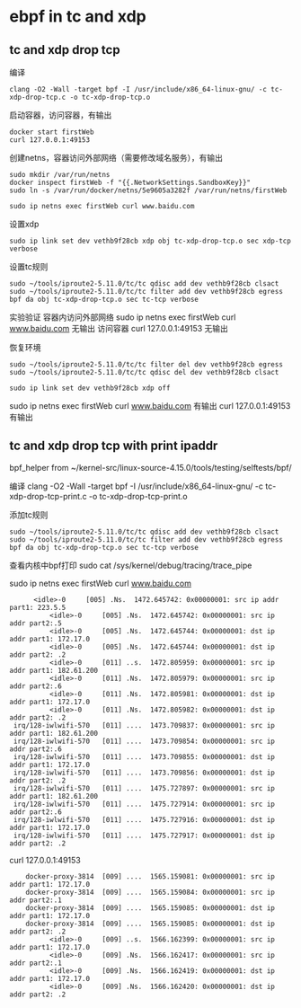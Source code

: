 # ebpf in tc and xdp

## tc and xdp drop tcp
编译
```
clang -O2 -Wall -target bpf -I /usr/include/x86_64-linux-gnu/ -c tc-xdp-drop-tcp.c -o tc-xdp-drop-tcp.o
```

启动容器，访问容器，有输出
```
docker start firstWeb
curl 127.0.0.1:49153
```

创建netns，容器访问外部网络（需要修改域名服务），有输出
```
sudo mkdir /var/run/netns
docker inspect firstWeb -f "{{.NetworkSettings.SandboxKey}}"
sudo ln -s /var/run/docker/netns/5e9605a3282f /var/run/netns/firstWeb

sudo ip netns exec firstWeb curl www.baidu.com
```

设置xdp
```
sudo ip link set dev vethb9f28cb xdp obj tc-xdp-drop-tcp.o sec xdp-tcp verbose
```

设置tc规则
```
sudo ~/tools/iproute2-5.11.0/tc/tc qdisc add dev vethb9f28cb clsact
sudo ~/tools/iproute2-5.11.0/tc/tc filter add dev vethb9f28cb egress bpf da obj tc-xdp-drop-tcp.o sec tc-tcp verbose
```

实验验证
容器内访问外部网络
sudo ip netns exec firstWeb curl www.baidu.com   无输出
访问容器
curl 127.0.0.1:49153     无输出

恢复环境
```
sudo ~/tools/iproute2-5.11.0/tc/tc filter del dev vethb9f28cb egress
sudo ~/tools/iproute2-5.11.0/tc/tc qdisc del dev vethb9f28cb clsact

sudo ip link set dev vethb9f28cb xdp off
```

sudo ip netns exec firstWeb curl www.baidu.com   有输出
curl 127.0.0.1:49153     有输出


## tc and xdp drop tcp with print ipaddr
bpf_helper   from   ~/kernel-src/linux-source-4.15.0/tools/testing/selftests/bpf/

编译
clang -O2 -Wall -target bpf -I /usr/include/x86_64-linux-gnu/ -c tc-xdp-drop-tcp-print.c -o tc-xdp-drop-tcp-print.o

添加tc规则
```
sudo ~/tools/iproute2-5.11.0/tc/tc qdisc add dev vethb9f28cb clsact
sudo ~/tools/iproute2-5.11.0/tc/tc filter add dev vethb9f28cb egress bpf da obj tc-xdp-drop-tcp.o sec tc-tcp verbose
```

查看内核中bpf打印
sudo cat /sys/kernel/debug/tracing/trace_pipe

sudo ip netns exec firstWeb curl www.baidu.com
          	
		  <idle>-0     [005] .Ns.  1472.645742: 0x00000001: src ip addr part1: 223.5.5
	          <idle>-0     [005] .Ns.  1472.645742: 0x00000001: src ip addr part2:.5
	          <idle>-0     [005] .Ns.  1472.645744: 0x00000001: dst ip addr part1: 172.17.0
	          <idle>-0     [005] .Ns.  1472.645744: 0x00000001: dst ip addr part2: .2
	          <idle>-0     [011] ..s.  1472.805959: 0x00000001: src ip addr part1: 182.61.200
	          <idle>-0     [011] .Ns.  1472.805979: 0x00000001: src ip addr part2:.6
	          <idle>-0     [011] .Ns.  1472.805981: 0x00000001: dst ip addr part1: 172.17.0
	          <idle>-0     [011] .Ns.  1472.805982: 0x00000001: dst ip addr part2: .2
	 irq/128-iwlwifi-570   [011] ....  1473.709837: 0x00000001: src ip addr part1: 182.61.200
	 irq/128-iwlwifi-570   [011] ....  1473.709854: 0x00000001: src ip addr part2:.6
	 irq/128-iwlwifi-570   [011] ....  1473.709855: 0x00000001: dst ip addr part1: 172.17.0
	 irq/128-iwlwifi-570   [011] ....  1473.709856: 0x00000001: dst ip addr part2: .2
	 irq/128-iwlwifi-570   [011] ....  1475.727897: 0x00000001: src ip addr part1: 182.61.200
	 irq/128-iwlwifi-570   [011] ....  1475.727914: 0x00000001: src ip addr part2:.6
	 irq/128-iwlwifi-570   [011] ....  1475.727916: 0x00000001: dst ip addr part1: 172.17.0
	 irq/128-iwlwifi-570   [011] ....  1475.727917: 0x00000001: dst ip addr part2: .2


curl 127.0.0.1:49153

	    docker-proxy-3814  [009] ....  1565.159081: 0x00000001: src ip addr part1: 172.17.0
	    docker-proxy-3814  [009] ....  1565.159084: 0x00000001: src ip addr part2:.1
	    docker-proxy-3814  [009] ....  1565.159085: 0x00000001: dst ip addr part1: 172.17.0
	    docker-proxy-3814  [009] ....  1565.159085: 0x00000001: dst ip addr part2: .2
	          <idle>-0     [009] ..s.  1566.162399: 0x00000001: src ip addr part1: 172.17.0
	          <idle>-0     [009] .Ns.  1566.162417: 0x00000001: src ip addr part2:.1
	          <idle>-0     [009] .Ns.  1566.162419: 0x00000001: dst ip addr part1: 172.17.0
	          <idle>-0     [009] .Ns.  1566.162420: 0x00000001: dst ip addr part2: .2

